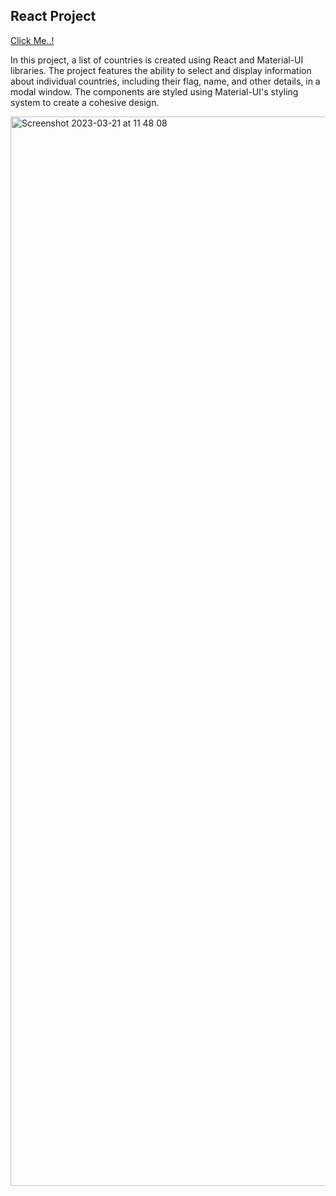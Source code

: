 ## React Project

[Click Me..!](https://countries-homework-ja1h.vercel.app)

In this project, a list of countries is created using React and Material-UI libraries. The project features the ability to select and display information about individual countries, including their flag, name, and other details, in a modal window. The components are styled using Material-UI's styling system to create a cohesive design.

<img width="1711" alt="Screenshot 2023-03-21 at 11 48 08" src="https://user-images.githubusercontent.com/101603320/226584534-25f84f82-e311-434e-8d46-25f9d0a268a4.png">




